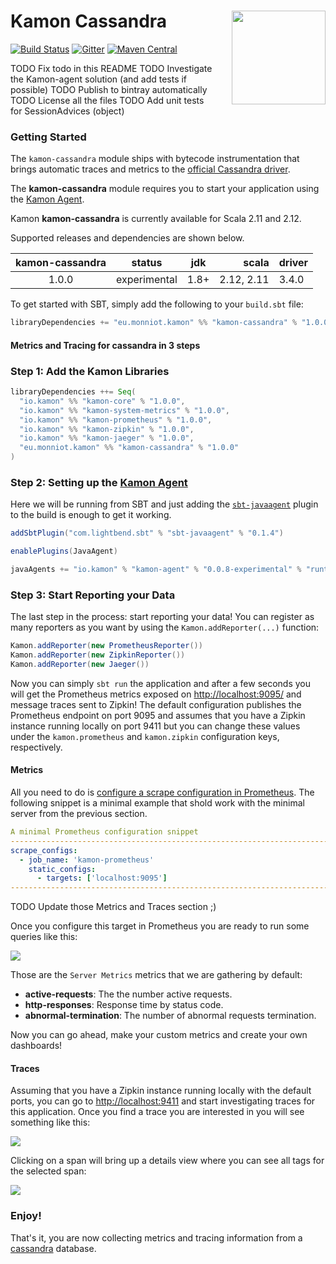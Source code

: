 # Kamon Cassandra <img align="right" src="https://rawgit.com/kamon-io/Kamon/master/kamon-logo.svg" height="150px" style="padding-left: 20px"/> 
[![Build Status](https://travis-ci.org/kamon-io/kamon-http4s.svg?branch=master)](https://travis-ci.org/kamon-io/kamon-http4s)
[![Gitter](https://badges.gitter.im/Join%20Chat.svg)](https://gitter.im/kamon-io/Kamon?utm_source=badge&utm_medium=badge&utm_campaign=pr-badge&utm_content=badge)
[![Maven Central](https://maven-badges.herokuapp.com/maven-central/io.kamon/kamon-http4s_2.12/badge.svg)](https://maven-badges.herokuapp.com/maven-central/io.kamon/kamon-http4s_2.12)

TODO Fix todo in this README
TODO Investigate the Kamon-agent solution (and add tests if possible)
TODO Publish to bintray automatically
TODO License all the files
TODO Add unit tests for SessionAdvices (object)

### Getting Started

The `kamon-cassandra` module ships with bytecode instrumentation that brings automatic traces and metrics to the [official Cassandra driver][5].

The <b>kamon-cassandra</b> module requires you to start your application using the [Kamon Agent][2].

Kamon <b>kamon-cassandra</b> is currently available for Scala 2.11 and 2.12.

Supported releases and dependencies are shown below.

| kamon-cassandra  | status       | jdk  | scala      | driver            
|:----------------:|:------------:|:----:|-----------:|-------
|  1.0.0           | experimental | 1.8+ | 2.12, 2.11 | 3.4.0



To get started with SBT, simply add the following to your `build.sbt`
file:

```scala
libraryDependencies += "eu.monniot.kamon" %% "kamon-cassandra" % "1.0.0"
```

#### Metrics and Tracing for cassandra in 3 steps


### Step 1: Add the Kamon Libraries
```scala
libraryDependencies ++= Seq(
  "io.kamon" %% "kamon-core" % "1.0.0",
  "io.kamon" %% "kamon-system-metrics" % "1.0.0",
  "io.kamon" %% "kamon-prometheus" % "1.0.0",
  "io.kamon" %% "kamon-zipkin" % "1.0.0",
  "io.kamon" %% "kamon-jaeger" % "1.0.0",
  "eu.monniot.kamon" %% "kamon-cassandra" % "1.0.0"
)
```

### Step 2: Setting up the [Kamon Agent][2]

Here we will be running from SBT and just adding the [`sbt-javaagent`][1] plugin to the build is enough to get it
working.

```scala
addSbtPlugin("com.lightbend.sbt" % "sbt-javaagent" % "0.1.4")

enablePlugins(JavaAgent)

javaAgents += "io.kamon" % "kamon-agent" % "0.0.8-experimental" % "runtime"
```

### Step 3: Start Reporting your Data

The last step in the process: start reporting your data! You can register as many reporters as you want by using the
`Kamon.addReporter(...)` function:

```scala
Kamon.addReporter(new PrometheusReporter())
Kamon.addReporter(new ZipkinReporter())
Kamon.addReporter(new Jaeger())
```

Now you can simply `sbt run` the application and after a few seconds you will get the Prometheus metrics
exposed on <http://localhost:9095/> and message traces sent to Zipkin! The default configuration publishes the Prometheus
endpoint on port 9095 and assumes that you have a Zipkin instance running locally on port 9411 but you can change these
values under the `kamon.prometheus` and `kamon.zipkin` configuration keys, respectively.


#### Metrics

All you need to do is [configure a scrape configuration in Prometheus][3]. The following snippet is a minimal
example that shold work with the minimal server from the previous section.

```yaml
A minimal Prometheus configuration snippet
------------------------------------------------------------------------------
scrape_configs:
  - job_name: 'kamon-prometheus'
    static_configs:
      - targets: ['localhost:9095']
------------------------------------------------------------------------------
```

TODO Update those Metrics and Traces section ;)

Once you configure this target in Prometheus you are ready to run some queries like this:

<img class="img-fluid" src="/doc/img/http4smetrics.png">

Those are the `Server Metrics` metrics that we are gathering by default:

* __active-requests__: The the number active requests.
* __http-responses__: Response time by status code.
* __abnormal-termination__: The number of abnormal requests termination.

Now you can go ahead, make your custom metrics and create your own dashboards!

#### Traces

Assuming that you have a Zipkin instance running locally with the default ports, you can go to <http://localhost:9411>
and start investigating traces for this application. Once you find a trace you are interested in you will see something
like this:

<img class="img-fluid" src="/doc/img/traces.png">

Clicking on a span will bring up a details view where you can see all tags for the selected span:

<img class="img-fluid" src="/doc/img/detail.png">


### Enjoy!

That's it, you are now collecting metrics and tracing information from a [cassandra][4] database.


[0]:https://mvnrepository.com/artifact/io.kamon/kamon-agent/0.0.8-experimental
[1]: https://github.com/sbt/sbt-javaagent
[2]: https://github.com/kamon-io/kamon-agent
[3]: https://prometheus.io/docs/operating/configuration/#scrape-configurations-scrape_config
[4]: https://cassandra.apache.org/
[5]: https://github.com/datastax/java-driver